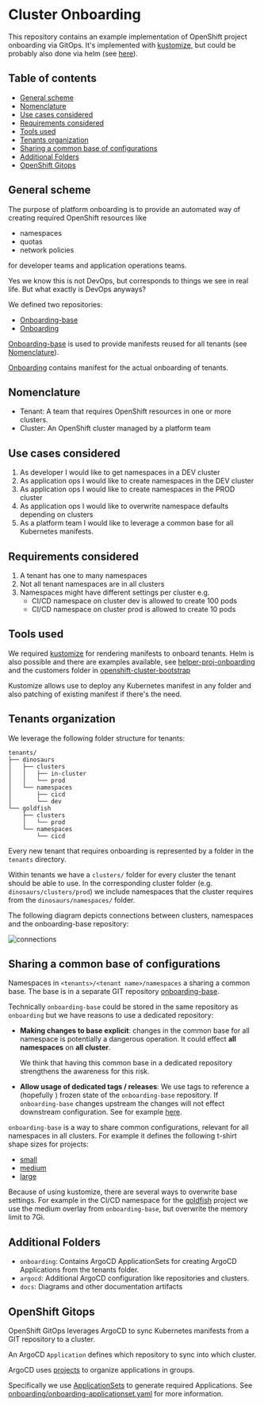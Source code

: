 # Cluster Onboarding

This repository contains an example implementation of OpenShift
project onboarding via GitOps.  It's implemented with
[kustomize](https://kustomize.io), but could be probably also done via
helm (see [here](#tools-used)).

## Table of contents

* [General scheme](#general-scheme)
* [Nomenclature](#nomenclature)
* [Use cases considered](#use-cases-considered)
* [Requirements considered](#requirements-considered)
* [Tools used](#tools-used)
* [Tenants organization](#tenants-organization)
* [Sharing a common base of configurations](#sharing-a-common-base-of-configurations)
* [Additional Folders](#additional-folders)
* [OpenShift Gitops](#openshift-gitops)

## General scheme

The purpose of platform onboarding is to provide an automated way of
creating required OpenShift resources like

- namespaces
- quotas
- network policies

for developer teams and application operations teams.

Yes we know this is not DevOps, but corresponds to things we see in
real life. But what exactly is DevOps anyways?

We defined two repositories:

- [Onboarding-base](https://github.com/tosmi-gitops/onboarding-base.git)
- [Onboarding](https://github.com/tosmi-gitops/onboarding-base.git)

[Onboarding-base](https://github.com/tosmi-gitops/onboarding-base.git)
is used to provide manifests reused for all tenants (see
[Nomenclature](#nomenclature)).

[Onboarding](https://github.com/tosmi-gitops/onboarding-base.git)
contains manifest for the actual onboarding of tenants.

## Nomenclature

- Tenant: A team that requires OpenShift resources in one or more clusters.
- Cluster: An OpenShift cluster managed by a platform team

## Use cases considered

1. As developer I would like to get namespaces in a DEV cluster
2. As application ops I would like to create namespaces in the DEV cluster
3. As application ops I would like to create namespaces in the PROD cluster
4. As application ops I would like to overwrite namespace defaults
   depending on clusters
5. As a platform team I would like to leverage a common base for all
   Kubernetes manifests.


## Requirements considered

1. A tenant has one to many namespaces
2. Not all tenant namespaces are in all clusters
3. Namespaces might have different settings per cluster
   e.g.
    - CI/CD namespace on cluster dev is allowed to create 100 pods
	- CI/CD namespace on cluster prod is allowed to create 10 pods

## Tools used

We required [kustomize](https://kustomize.io) for rendering manifests
to onboard tenants. Helm is also possible and there are examples
available, see
[helper-proj-onboarding](https://github.com/tjungbauer/helm-charts/tree/main/charts/helper-proj-onboarding)
and the customers folder in
[openshift-cluster-bootstrap](https://github.com/tjungbauer/openshift-cluster-bootstrap/tree/main/customers)

Kustomize allows use to deploy any Kubernetes manifest in any folder
and also patching of existing manifest if there's the need.

## Tenants organization

We leverage the following folder structure for tenants:

```
tenants/
├── dinosaurs
│   ├── clusters
│   │   ├── in-cluster
│   │   └── prod
│   └── namespaces
│       ├── cicd
│       └── dev
└── goldfish
    ├── clusters
    │   └── prod
    └── namespaces
        └── cicd
```

Every new tenant that requires onboarding is represented by a folder
in the `tenants` directory.

Within tenants we have a `clusters/` folder for every cluster the
tenant should be able to use. In the corresponding cluster folder
(e.g. `dinosaurs/clusters/prod`) we include namespaces that the cluster requires
from the `dinosaurs/namespaces/` folder.

The following diagram depicts connections between clusters, namespaces
and the onboarding-base repository:

![connections](https://raw.githubusercontent.com/tosmi-gitops/onboarding/main/docs/connections.png)

## Sharing a common base of configurations

Namespaces in `<tenants>/<tenant name>/namespaces` a sharing a common
base. The base is in a separate GIT repository
[onboarding-base](https://github.com/tosmi-gitops/onboarding-base.git).

Technically `onboarding-base` could be stored in the same repository
as `onboarding` but we have reasons to use a dedicated repository:

- **Making changes to base explicit**: changes in the common base for
  all namespace is potentially a dangerous operation. It could effect
  **all namespaces** on **all cluster**.

  We think that having this common base in a dedicated repository
  strengthens the awareness for this risk.

- **Allow usage of dedicated tags / releases**: We use tags to
  reference a (hopefully ) frozen state of the `onboarding-base`
  repository. If `onboarding-base` changes upstream the changes will
  not effect downstream configuration. See for example
  [here](https://github.com/tosmi-gitops/onboarding/blob/main/tenants/dinosaurs/namespaces/cicd/kustomization.yaml).

`onboarding-base` is a way to share common configurations, relevant
for all namespaces in all clusters. For example it defines the
following t-shirt shape sizes for projects:

- [small](https://github.com/tosmi-gitops/onboarding-base/tree/main/overlays/small)
- [medium](https://github.com/tosmi-gitops/onboarding-base/tree/main/overlays/medium)
- [large](https://github.com/tosmi-gitops/onboarding-base/tree/main/overlays/large)

Because of using kustomize, there are several ways to overwrite base
settings. For example in the CI/CD namespace for the
[goldfish](https://github.com/tosmi-gitops/onboarding/blob/main/tenants/goldfish/namespaces/cicd/kustomization.yaml)
project we use the medium overlay from `onboarding-base`, but
overwrite the memory limit to 7Gi.

## Additional Folders

- `onboarding`: Contains ArgoCD ApplicationSets for creating ArgoCD
  Applications from the tenants folder.
- `argocd`: Additional ArgoCD configuration like repositories and clusters.
- `docs`: Diagrams and other documentation artifacts

## OpenShift Gitops

OpenShift GitOps leverages ArgoCD to sync Kubernetes manifests from a
GIT repository to a cluster.

An ArgoCD `Application` defines which repository to sync into which cluster.

ArgoCD uses
[projects](https://argo-cd.readthedocs.io/en/stable/user-guide/projects/)
to organize applications in groups.

Specifically we use
[ApplicationSets](https://argo-cd.readthedocs.io/en/stable/user-guide/application-set/)
to generate required Applications. See
[onboarding/onboarding-applicationset.yaml](onboarding/onboarding-applicationset.yaml)
for more information.
